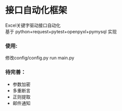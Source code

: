 # 接口自动化框架
Excel关键字驱动接口自动化   
基于 python+request+pytest+openpyxl+pymysql 实现  

### 使用:  
修改config/config.py  run main.py  

### 待完善：  
- 参数加密
- 多重断言
- 正则提取
- 邮件通知